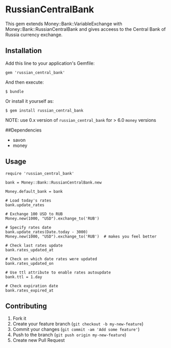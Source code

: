 # RussianCentralBank

This gem extends Money::Bank::VariableExchange with Money::Bank::RussianCentralBank and gives acceess to the Central Bank of Russia currency exchange.

## Installation

Add this line to your application's Gemfile:

    gem 'russian_central_bank'

And then execute:

    $ bundle

Or install it yourself as:

    $ gem install russian_central_bank

NOTE: use 0.x version of `russian_central_bank` for > 6.0 `money` versions

##Dependencies

* savon
* money

## Usage

    require 'russian_central_bank'

    bank = Money::Bank::RussianCentralBank.new

    Money.default_bank = bank

    # Load today's rates
    bank.update_rates

    # Exchange 100 USD to RUB
    Money.new(1000, "USD").exchange_to('RUB')

    # Specify rates date
    bank.update_rates(Date.today - 3000)
    Money.new(1000, "USD").exchange_to('RUB')  # makes you feel better

    # Check last rates update
    bank.rates_updated_at

    # Check on which date rates were updated
    bank.rates_updated_on

    # Use ttl attribute to enable rates autoupdate
    bank.ttl = 1.day

    # Check expiration date
    bank.rates_expired_at

## Contributing

1. Fork it
2. Create your feature branch (`git checkout -b my-new-feature`)
3. Commit your changes (`git commit -am 'Add some feature'`)
4. Push to the branch (`git push origin my-new-feature`)
5. Create new Pull Request
